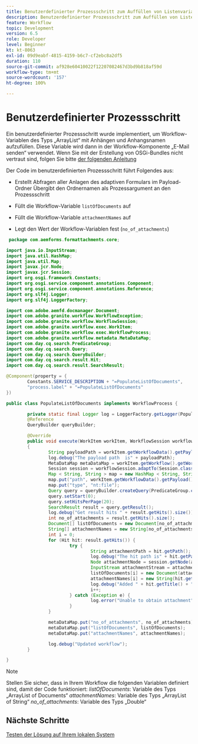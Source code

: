 ```yaml
---
title: Benutzerdefinierter Prozessschritt zum Auffüllen von Listenvariablen
description: Benutzerdefinierter Prozessschritt zum Auffüllen von Listenvariablen des Typs „Document“ und „String“
feature: Workflow
topic: Development
version: 6.5
role: Developer
level: Beginner
kt: kt-8063
exl-id: 09d9eabf-4815-4159-b6c7-cf2ebc8a2df5
duration: 110
source-git-commit: af928e60410022f12207082467d3bd9b818af59d
workflow-type: tm+mt
source-wordcount: '157'
ht-degree: 100%

---
```


# Benutzerdefinierter Prozessschritt


Ein benutzerdefinierter Prozessschritt wurde implementiert, um Workflow-Variablen des Typs „ArrayList“ mit Anhängen und Anhangsnamen aufzufüllen. Diese Variable wird dann in der Workflow-Komponente „E-Mail senden“ verwendet. Wenn Sie mit der Erstellung von OSGi-Bundles nicht vertraut sind, folgen Sie bitte [der folgenden Anleitung](https://experienceleague.adobe.com/docs/experience-manager-learn/forms/creating-your-first-osgi-bundle/create-your-first-osgi-bundle.html?lang=de)

Der Code im benutzerdefinierten Prozessschritt führt Folgendes aus:

* Erstellt Abfragen aller Anlagen des adaptiven Formulars im Payload-Ordner Übergibt den Ordnernamen als Prozessargument an den Prozessschritt

* Füllt die Workflow-Variable `listOfDocuments` auf
* Füllt die Workflow-Variable `attachmentNames` auf
* Legt den Wert der Workflow-Variablen fest (`no_of_attachments`)

```java
 package com.aemforms.formattachments.core;

import java.io.InputStream;
import java.util.HashMap;
import java.util.Map;
import javax.jcr.Node;
import javax.jcr.Session;
import org.osgi.framework.Constants;
import org.osgi.service.component.annotations.Component;
import org.osgi.service.component.annotations.Reference;
import org.slf4j.Logger;
import org.slf4j.LoggerFactory;

import com.adobe.aemfd.docmanager.Document;
import com.adobe.granite.workflow.WorkflowException;
import com.adobe.granite.workflow.WorkflowSession;
import com.adobe.granite.workflow.exec.WorkItem;
import com.adobe.granite.workflow.exec.WorkflowProcess;
import com.adobe.granite.workflow.metadata.MetaDataMap;
import com.day.cq.search.PredicateGroup;
import com.day.cq.search.Query;
import com.day.cq.search.QueryBuilder;
import com.day.cq.search.result.Hit;
import com.day.cq.search.result.SearchResult;

@Component(property = {
        Constants.SERVICE_DESCRIPTION + "=PopulateListOfDocuments",
        "process.label" + "=PopulateListOfDocuments"
})

public class PopulateListOfDocuments implements WorkflowProcess {

        private static final Logger log = LoggerFactory.getLogger(PopulateListOfDocuments.class);
        @Reference
        QueryBuilder queryBuilder;

        @Override
        public void execute(WorkItem workItem, WorkflowSession workflowSession, MetaDataMap processArguments) throws WorkflowException
        {
                String payloadPath = workItem.getWorkflowData().getPayload().toString();
                log.debug("The payload path  is" + payloadPath);
                MetaDataMap metaDataMap = workItem.getWorkflow().getWorkflowData().getMetaDataMap();
                Session session = workflowSession.adaptTo(Session.class);
                Map < String, String > map = new HashMap < String, String > ();
                map.put("path", workItem.getWorkflowData().getPayload().toString() + "/" + processArguments.get("PROCESS_ARGS", "string").toString());
                map.put("type", "nt:file");
                Query query = queryBuilder.createQuery(PredicateGroup.create(map), workflowSession.adaptTo(Session.class));
                query.setStart(0);
                query.setHitsPerPage(20);
                SearchResult result = query.getResult();
                log.debug("Get result hits " + result.getHits().size());
                int no_of_attachments = result.getHits().size();
                Document[] listOfDocuments = new Document[no_of_attachments];
                String[] attachmentNames = new String[no_of_attachments];
                int i = 0;
                for (Hit hit: result.getHits()) {
                        try {
                                String attachmentPath = hit.getPath();
                                log.debug("The hit path is" + hit.getPath());
                                Node attachmentNode = session.getNode(attachmentPath + "/jcr:content");
                                InputStream attachmentStream = attachmentNode.getProperty("jcr:data").getBinary().getStream();
                                listOfDocuments[i] = new Document(attachmentStream);
                                attachmentNames[i] = new String(hit.getTitle());
                                log.debug("Added " + hit.getTitle() + "to the list");
                                i++;
                        } catch (Exception e) {
                                log.error("Unable to obtain attachment", e);
                        }
                }

                metaDataMap.put("no_of_attachments", no_of_attachments);
                metaDataMap.put("listOfDocuments", listOfDocuments);
                metaDataMap.put("attachmentNames", attachmentNames);

                log.debug("Updated workflow");
        }

}
```

>[!NOTE]
>
> Stellen Sie sicher, dass in Ihrem Workflow die folgenden Variablen definiert sind, damit der Code funktioniert:
> *listOfDocuments*: Variable des Typs „ArrayList of Documents“
> *attachmentNames*: Variable des Typs „ArrayList of String“
> *no_of_attachments*: Variable des Typs „Double“

## Nächste Schritte

[Testen der Lösung auf Ihrem lokalen System](./test.md)
